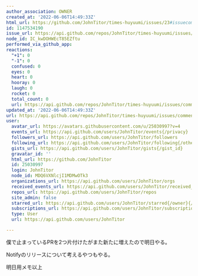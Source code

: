 ```yaml
---
author_association: OWNER
created_at: '2022-06-06T14:49:33Z'
html_url: https://github.com/JohnTitor/times-huyuumi/issues/23#issuecomment-1147534190
id: 1147534190
issue_url: https://api.github.com/repos/JohnTitor/times-huyuumi/issues/23
node_id: IC_kwDOHWEcT85EZftu
performed_via_github_app: 
reactions:
  "+1": 0
  "-1": 0
  confused: 0
  eyes: 0
  heart: 0
  hooray: 0
  laugh: 0
  rocket: 0
  total_count: 0
  url: https://api.github.com/repos/JohnTitor/times-huyuumi/issues/comments/1147534190/reactions
updated_at: '2022-06-06T14:49:33Z'
url: https://api.github.com/repos/JohnTitor/times-huyuumi/issues/comments/1147534190
user:
  avatar_url: https://avatars.githubusercontent.com/u/25030997?v=4
  events_url: https://api.github.com/users/JohnTitor/events{/privacy}
  followers_url: https://api.github.com/users/JohnTitor/followers
  following_url: https://api.github.com/users/JohnTitor/following{/other_user}
  gists_url: https://api.github.com/users/JohnTitor/gists{/gist_id}
  gravatar_id: ''
  html_url: https://github.com/JohnTitor
  id: 25030997
  login: JohnTitor
  node_id: MDQ6VXNlcjI1MDMwOTk3
  organizations_url: https://api.github.com/users/JohnTitor/orgs
  received_events_url: https://api.github.com/users/JohnTitor/received_events
  repos_url: https://api.github.com/users/JohnTitor/repos
  site_admin: false
  starred_url: https://api.github.com/users/JohnTitor/starred{/owner}{/repo}
  subscriptions_url: https://api.github.com/users/JohnTitor/subscriptions
  type: User
  url: https://api.github.com/users/JohnTitor

---
```

僕で止まっているPRを2つ片付けたがまた新たに増えたので明日やる。

Notifyのリリースについて考えるやつもやる。

明日用メモ以上